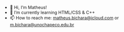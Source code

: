 - 👋 Hi, I’m Matheus!
- 🌱 I’m currently learning HTML/CSS & C++
- 📫 How to reach me: matheus.bichara@icloud.com or m.bichara@unochapeco.edu.br

